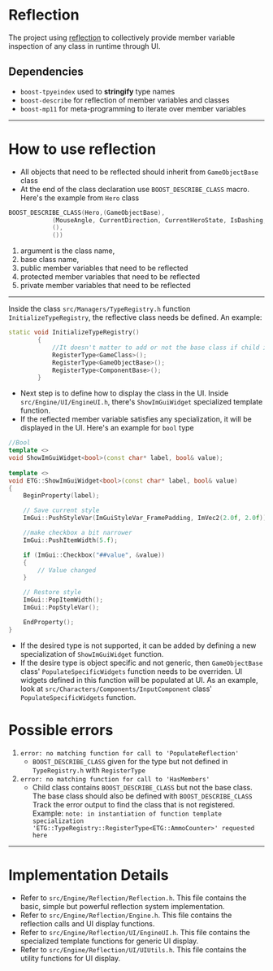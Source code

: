 # Reflection

The project using [reflection](https://en.wikipedia.org/wiki/Reflective_programming) to collectively provide member variable inspection of any class in runtime through UI.

## Dependencies

- `boost-tpyeindex` used to **stringify** type names
- `boost-describe` for reflection of member variables and classes
- `boost-mp11` for meta-programming to iterate over member variables

___

# How to use reflection

- All objects that need to be reflected should inherit from `GameObjectBase` class
- At the end of the class declaration use `BOOST_DESCRIBE_CLASS` macro. Here's the example from `Hero` class

```c++
BOOST_DESCRIBE_CLASS(Hero,(GameObjectBase),
            (MouseAngle, CurrentDirection, CurrentHeroState, IsDashing, IsDashing ),
            (),
            ())
```

1. argument is the class name,
2. base class name,
3. public member variables that need to be reflected
4. protected member variables that need to be reflected
5. private member variables that need to be reflected
___

Inside the class `src/Managers/TypeRegistry.h` function `InitializeTypeRegistry`, the reflective class needs be defined. An example: 
```c++
static void InitializeTypeRegistry()
        {
            //It doesn't matter to add or not the base class if child is added
            RegisterType<GameClass>();
            RegisterType<GameObjectBase>();
            RegisterType<ComponentBase>();
        }
```

- Next step is to define how to display the class in the UI. Inside `src/Engine/UI/EngineUI.h`, there's  `ShowImGuiWidget` specialized template function.
- If the reflected member variable satisfies any specialization, it will be displayed in the UI. Here's an example for `bool` type

```c++
//Bool
template <>
void ShowImGuiWidget<bool>(const char* label, bool& value);
    
template <>
void ETG::ShowImGuiWidget<bool>(const char* label, bool& value)
{
    BeginProperty(label);

    // Save current style
    ImGui::PushStyleVar(ImGuiStyleVar_FramePadding, ImVec2(2.0f, 2.0f));

    //make checkbox a bit narrower
    ImGui::PushItemWidth(5.f);

    if (ImGui::Checkbox("##value", &value))
    {
        // Value changed
    }

    // Restore style
    ImGui::PopItemWidth();
    ImGui::PopStyleVar();

    EndProperty();
}
```

- If the desired type is not supported, it can be added by defining a new specialization of `ShowImGuiWidget` function.
- If the desire type is object specific and not generic, then `GameObjectBase` class' `PopulateSpecificWidgets` function needs to be overriden. UI widgets defined in this function will be populated at UI. As an example, look at `src/Characters/Components/InputComponent` class' `PopulateSpecificWidgets` function.

# Possible errors
1. `error: no matching function for call to 'PopulateReflection'`
    - `BOOST_DESCRIBE_CLASS` given for the type but not defined in `TypeRegistry.h` with `RegisterType`
2. `error: no matching function for call to 'HasMembers'`
   - Child class contains `BOOST_DESCRIBE_CLASS` but not the base class. The base class should also be defined with `BOOST_DESCRIBE_CLASS`
Track the error output to find the class that is not registered. Example: `note: in instantiation of function template specialization 'ETG::TypeRegistry::RegisterType<ETG::AmmoCounter>' requested here`

___

# Implementation Details

- Refer to `src/Engine/Reflection/Reflection.h`. This file contains the basic, simple but powerful reflection system implementation.
- Refer to `src/Engine/Reflection/Engine.h`. This file contains the reflection calls and UI display functions.
- Refer to `src/Engine/Reflection/UI/EngineUI.h`. This file contains the specialized template functions for generic UI display.
- Refer to `src/Engine/Reflection/UI/UIUtils.h`. This file contains the utility functions for UI display.